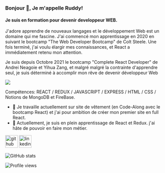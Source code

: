 ### Bonjour 👋, Je m'appelle Ruddy!

#### Je suis en formation pour devenir developpeur WEB.

J'adore apprendre de nouveaux langages et le développement Web est un domaine qui me fascine.
J'ai commencé mon apprentissage en 2020 en suivant le bootcamp "The Web Developer Bootcamp" de Colt Steele. Une fois terminé, j'ai voulu élargir mes connaissances, et React a immédiatement retenu mon attention. 

Je suis depuis Octobre 2021 le bootcamp "Complete React Developer" de Andrei Neagoie et Yihua Zang, et malgré malgré la contrainte d'apprendre seul, je suis déterminé à accomplir mon rêve de devenir développeur Web

![](https://i.postimg.cc/fTL2JvNK/Sans-titre-1.png)


Compétences: REACT / REDUX / JAVASCRIPT / EXPRESS / HTML / CSS / Notions de MongoDB et FireBase.

- 🔭 Je travaille actuellement sur site de vêtement (en Code-Along avec le bootcamp React) et j'ai pour ambition de créer mon premier site en full React. 
- 🌱 Actuellement, je suis en plein apprentissage de React et Redux. j'ai hâte de pouvoir en faire mon métier.


[<img src='https://cdn.jsdelivr.net/npm/simple-icons@3.0.1/icons/github.svg' alt='github' height='40'>](https://github.com/panderawan)  [<img src='https://cdn.jsdelivr.net/npm/simple-icons@3.0.1/icons/linkedin.svg' alt='linkedin' height='40'>](https://www.linkedin.com/in/ruddyautem/)  

![GitHub stats](https://github-readme-stats.vercel.app/api?username=panderawan&show_icons=true)  

![Profile views](https://gpvc.arturio.dev/panderawan)  



